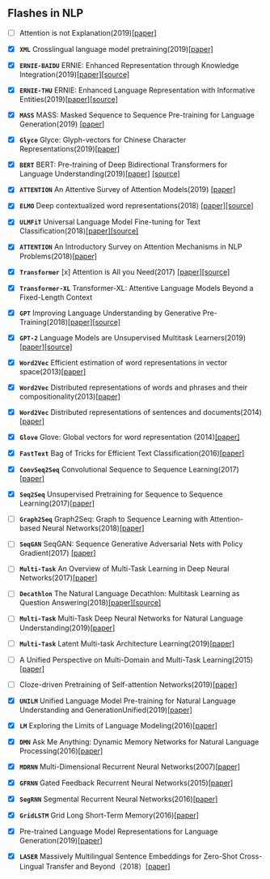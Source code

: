 ## Flashes in NLP

- [ ] Attention is not Explanation(2019)[[paper]](https://arxiv.org/pdf/1902.10186.pdf)
- [x] **`XML`** Crosslingual language model pretraining(2019)[[paper]](https://arxiv.org/pdf/1901.07291.pdf)
- [x] **`ERNIE-BAIDU`** ERNIE: Enhanced Representation through Knowledge Integration(2019)[[paper]](https://arxiv.org/pdf/1904.09223.pdf)[[source]](https://github.com/PaddlePaddle/LARK/tree/develop/ERNIE)

- [x] **`ERNIE-THU`** ERNIE: Enhanced Language Representation with Informative Entities(2019)[[paper]](https://arxiv.org/abs/1905.07129)[[source]](https://github.com/thunlp/ERNIE)
- [x] **`MASS`** MASS: Masked Sequence to Sequence Pre-training for Language Generation(2019) [[paper]](https://arxiv.org/abs/1905.02450)
- [x] **`Glyce`** Glyce: Glyph-vectors for Chinese Character Representations(2019)[[paper]](https://arxiv.org/pdf/1901.10125.pdf)
- [x] **`BERT`** BERT: Pre-training of Deep Bidirectional Transformers for Language Understanding(2019)[[paper]](https://arxiv.org/abs/1810.04805) [[source]](https://github.com/google-research/bert)
- [x] **`ATTENTION`** An Attentive Survey of Attention Models(2019) [[paper]](https://arxiv.org/abs/1904.02874)
- [x] **`ELMO`** Deep contextualized word representations(2018) [[paper]](https://arxiv.org/pdf/1802.05365.pdf)[[source]](https://github.com/allenai/bilm-tf)
- [x] **`ULMFiT`** Universal Language Model Fine-tuning for Text Classification(2018)[[paper]](https://arxiv.org/abs/1801.06146)[[source]](http://nlp.fast.ai/category/classification.html)
- [x] **`ATTENTION`** An Introductory Survey on Attention Mechanisms in NLP Problems(2018)[[paper]](https://arxiv.org/pdf/1811.05544.pdf)
- [x] **`Transformer`** [x] Attention is All you Need(2017) [[paper]](https://arxiv.org/abs/1706.03762)[[source]](https://github.com/tensorflow/tensor2tensor)
- [x] **`Transformer-XL`** Transformer-XL: Attentive Language Models Beyond a Fixed-Length Context
- [x] **`GPT`** Improving Language Understanding by Generative Pre-Training(2018)[[paper]](https://s3-us-west-2.amazonaws.com/openai-assets/research-covers/language-unsupervised/language_understanding_paper.pdf)[[source]](https://github.com/openai/finetune-transformer-lm)
- [x] **`GPT-2`** Language Models are Unsupervised Multitask Learners(2019) [[paper]](https://d4mucfpksywv.cloudfront.net/better-language-models/language_models_are_unsupervised_multitask_learners.pdf)[[source]](https://github.com/openai/gpt-2)
- [x] **`Word2Vec`** Efficient estimation of word representations in vector space(2013)[[paper]](https://arxiv.org/pdf/1301.3781.pdf)
- [x] **`Word2Vec`** Distributed representations of words and phrases and their compositionality(2013)[[paper]](http://papers.nips.cc/paper/5021-distributed-representations-of-words-and-phrases-and-their-compositionality.pdf)
- [x] **`Word2Vec`** Distributed representations of sentences and documents(2014)[[paper]](https://arxiv.org/pdf/1405.4053.pdf)
- [x] **`Glove`** Glove: Global vectors for word representation (2014)[[paper]](https://www.aclweb.org/anthology/D14-1162)
- [x] **`FastText`** Bag of Tricks for Efficient Text Classification(2016)[[paper]](https://arxiv.org/abs/1607.01759)
- [x] **`ConvSeq2Seq`** Convolutional Sequence to Sequence Learning(2017) [[paper]](https://arxiv.org/abs/1705.03122)
- [x] **`Seq2Seq`** Unsupervised Pretraining for Sequence to Sequence Learning(2017)[[paper]](https://www.aclweb.org/anthology/D17-1039)
- [ ] **`Graph2Seq`** Graph2Seq: Graph to Sequence Learning with Attention-based Neural Networks(2018)[[paper]](https://arxiv.org/abs/1804.00823)
- [ ] **`SeqGAN`** SeqGAN: Sequence Generative Adversarial Nets with Policy Gradient(2017) [[paper]](https://arxiv.org/pdf/1609.05473.pdf)
- [ ] **`Multi-Task`** An Overview of Multi-Task Learning in Deep Neural Networks(2017)[[paper]](https://arxiv.org/pdf/1706.05098.pdf)
- [ ] **`Decathlon`** The Natural Language Decathlon: Multitask Learning as Question Answering(2018)[[paper]](https://arxiv.org/abs/1806.08730)[[source]](https://github.com/salesforce/decaNLP)
- [ ] **`Multi-Task`** Multi-Task Deep Neural Networks for Natural Language Understanding(2019)[[paper]](https://arxiv.org/pdf/1901.11504.pdf)
- [ ] **`Multi-Task`** Latent Multi-task Architecture Learning(2019)[[paper]](https://arxiv.org/pdf/1705.08142.pdf)
- [ ] A Unified Perspective on Multi-Domain and Multi-Task Learning(2015)[[paper]](https://arxiv.org/pdf/1412.7489.pdf)
- [ ] Cloze-driven Pretraining of Self-attention Networks(2019)[[paper]](https://arxiv.org/pdf/1903.07785.pdf)
- [x] **`UNILM`** Unified Language Model Pre-training for Natural Language Understanding and GenerationUnified(2019)[[paper]](https://arxiv.org/pdf/1905.03197.pdf)
- [x] **`LM`** Exploring the Limits of Language Modeling(2016)[[paper]](https://arxiv.org/pdf/1602.02410.pdf)
- [x] **`DMN`** Ask Me Anything: Dynamic Memory Networks for Natural Language Processing(2016)[[paper]](https://arxiv.org/pdf/1506.07285.pdf)
- [x] **`MDRNN`** Multi-Dimensional Recurrent Neural Networks(2007)[[paper]](https://arxiv.org/pdf/0705.2011.pdf)
- [x] **`GFRNN`** Gated Feedback Recurrent Neural Networks(2015)[[paper]](https://arxiv.org/pdf/1502.02367.pdf)
- [x] **`SegRNN`** Segmental Recurrent Neural Networks(2016)[[paper]](https://arxiv.org/pdf/1511.06018v2.pdf)
- [x] **`GridLSTM`** Grid Long Short-Term Memory(2016)[[paper]](https://arxiv.org/pdf/1507.01526.pdf)
- [x] Pre-trained Language Model Representations for Language Generation(2019)[[paper]](https://arxiv.org/abs/1903.09722)
- [x] **`LASER`** Massively Multilingual Sentence Embeddings for Zero-Shot Cross-Lingual Transfer and Beyond（2018）[[paper]](https://arxiv.org/abs/1812.10464)